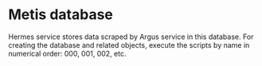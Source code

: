 # Metis database
Hermes service stores data scraped by Argus service in this database. For creating the database and related objects, execute the scripts by name in numerical order: 000, 001, 002, etc.
